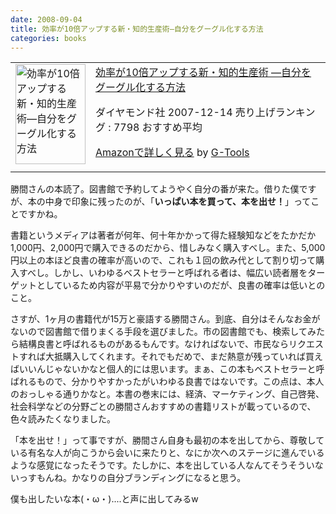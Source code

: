 ```yaml
---
date: 2008-09-04
title: 効率が10倍アップする新・知的生産術—自分をグーグル化する方法
categories: books
---
```

<table border="0" cellpadding="5">
<tbody>
<tr>
<td valign="top"><a href="http://www.amazon.co.jp/exec/obidos/ASIN/4478002037/warikiru-22/ref=nosim/" target="_blank"><img class="fig" src="http://ecx.images-amazon.com/images/I/41w1dFWWB3L._SL160_.jpg" border="0" alt="効率が10倍アップする新・知的生産術―自分をグーグル化する方法" width="112" height="160" /></a></td>
<td valign="top"><span><a href="http://www.amazon.co.jp/%E5%8A%B9%E7%8E%87%E3%81%8C10%E5%80%8D%E3%82%A2%E3%83%83%E3%83%97%E3%81%99%E3%82%8B%E6%96%B0%E3%83%BB%E7%9F%A5%E7%9A%84%E7%94%9F%E7%94%A3%E8%A1%93%E2%80%95%E8%87%AA%E5%88%86%E3%82%92%E3%82%B0%E3%83%BC%E3%82%B0%E3%83%AB%E5%8C%96%E3%81%99%E3%82%8B%E6%96%B9%E6%B3%95-%E5%8B%9D%E9%96%93-%E5%92%8C%E4%BB%A3/dp/4478002037%3FSubscriptionId%3D15SMZCTB9V8NGR2TW082%26tag%3Dwarikiru-22%26linkCode%3Dxm2%26camp%3D2025%26creative%3D165953%26creativeASIN%3D4478002037" target="_blank">効率が10倍アップする新・知的生産術
―自分をグーグル化する方法</a><img style="border: none;" src="http://www.assoc-amazon.jp/e/ir?t=warikiru-22&amp;l=ur2&amp;o=9" alt="" width="1" height="1" /></span>

<span>ダイヤモンド社  2007-12-14
売り上げランキング : 7798
おすすめ平均  <img src="http://g-images.amazon.com/images/G/01/detail/stars-4-0.gif" alt="" /></span>

<span><a href="http://www.amazon.co.jp/%E5%8A%B9%E7%8E%87%E3%81%8C10%E5%80%8D%E3%82%A2%E3%83%83%E3%83%97%E3%81%99%E3%82%8B%E6%96%B0%E3%83%BB%E7%9F%A5%E7%9A%84%E7%94%9F%E7%94%A3%E8%A1%93%E2%80%95%E8%87%AA%E5%88%86%E3%82%92%E3%82%B0%E3%83%BC%E3%82%B0%E3%83%AB%E5%8C%96%E3%81%99%E3%82%8B%E6%96%B9%E6%B3%95-%E5%8B%9D%E9%96%93-%E5%92%8C%E4%BB%A3/dp/4478002037%3FSubscriptionId%3D15SMZCTB9V8NGR2TW082%26tag%3Dwarikiru-22%26linkCode%3Dxm2%26camp%3D2025%26creative%3D165953%26creativeASIN%3D4478002037" target="_blank">Amazonで詳しく見る</a></span> <span>by <a href="http://www.goodpic.com/mt/aws/index.html">G-Tools</a></span></td>
</tr>
</tbody>
</table>
勝間さんの本読了。図書館で予約してようやく自分の番が来た。借りた僕ですが、本の中身で印象に残ったのが、「<span style="font-weight: bold;">いっぱい本を買って、本を出せ！</span>」ってことですかね。

書籍というメディアは著者が何年、何十年かかって得た経験知などをたかだか1,000円、2,000円で購入できるのだから、惜しみなく購入すべし。また、5,000円以上の本ほど良書の確率が高いので、これも１回の飲み代として割り切って購入すべし。しかし、いわゆるベストセラーと呼ばれる者は、幅広い読者層をターゲットとしているため内容が平易で分かりやすいのだが、良書の確率は低いとのこと。

さすが、1ヶ月の書籍代が15万と豪語する勝間さん。到底、自分はそんなお金がないので図書館で借りまくる手段を選びました。市の図書館でも、検索してみたら結構良書と呼ばれるものがあるもんです。なければないで、市民ならリクエストすれば大抵購入してくれます。それでもだめで、まだ熱意が残っていれば買えばいいんじゃないかなと個人的には思います。まぁ、この本もベストセラーと呼ばれるもので、分かりやすかったがいわゆる良書ではないです。この点は、本人のおっしゃる通りかなと。本書の巻末には、経済、マーケティング、自己啓発、社会科学などの分野ごとの勝間さんおすすめの書籍リストが載っているので、色々読みたくなりました。

「本を出せ！」って事ですが、勝間さん自身も最初の本を出してから、尊敬している有名な人が向こうから会いに来たりと、なにか次へのステージに進んでいるような感覚になったそうです。たしかに、本を出している人なんてそうそういないっすもんね。かなりの自分ブランディングになると思う。

僕も出したいな本(・ω・)....と声に出してみるw
